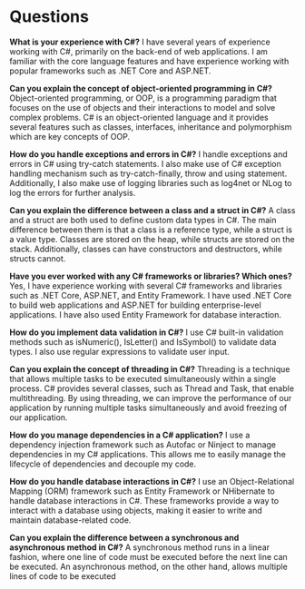 # Questions

**What is your experience with C#?**
I have several years of experience working with C#, primarily on the back-end of web applications. I am familiar with the core language features and have experience working with popular frameworks such as .NET Core and ASP.NET.

**Can you explain the concept of object-oriented programming in C#?**
Object-oriented programming, or OOP, is a programming paradigm that focuses on the use of objects and their interactions to model and solve complex problems. C# is an object-oriented language and it provides several features such as classes, interfaces, inheritance and polymorphism which are key concepts of OOP.

**How do you handle exceptions and errors in C#?**
I handle exceptions and errors in C# using try-catch statements. I also make use of C# exception handling mechanism such as try-catch-finally, throw and using statement. Additionally, I also make use of logging libraries such as log4net or NLog to log the errors for further analysis.

**Can you explain the difference between a class and a struct in C#?**
A class and a struct are both used to define custom data types in C#. The main difference between them is that a class is a reference type, while a struct is a value type. Classes are stored on the heap, while structs are stored on the stack. Additionally, classes can have constructors and destructors, while structs cannot.

**Have you ever worked with any C# frameworks or libraries? Which ones?**
Yes, I have experience working with several C# frameworks and libraries such as .NET Core, ASP.NET, and Entity Framework. I have used .NET Core to build web applications and ASP.NET for building enterprise-level applications. I have also used Entity Framework for database interaction.

**How do you implement data validation in C#?**
I use C# built-in validation methods such as isNumeric(), IsLetter() and IsSymbol() to validate data types. I also use regular expressions to validate user input.

**Can you explain the concept of threading in C#?**
Threading is a technique that allows multiple tasks to be executed simultaneously within a single process. C# provides several classes, such as Thread and Task, that enable multithreading. By using threading, we can improve the performance of our application by running multiple tasks simultaneously and avoid freezing of our application.

**How do you manage dependencies in a C# application?**
I use a dependency injection framework such as Autofac or Ninject to manage dependencies in my C# applications. This allows me to easily manage the lifecycle of dependencies and decouple my code.

**How do you handle database interactions in C#?**
I use an Object-Relational Mapping (ORM) framework such as Entity Framework or NHibernate to handle database interactions in C#. These frameworks provide a way to interact with a database using objects, making it easier to write and maintain database-related code.

**Can you explain the difference between a synchronous and asynchronous method in C#?**
A synchronous method runs in a linear fashion, where one line of code must be executed before the next line can be executed. An asynchronous method, on the other hand, allows multiple lines of code to be executed